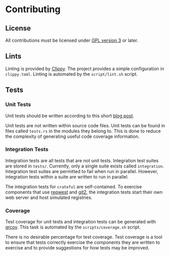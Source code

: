 # Contributing

## License

All contributions must be licensed under [GPL version 3](https://www.gnu.org/licenses/gpl-3.0.txt)
or later.

## Lints

Linting is provided by [Clippy](https://github.com/rust-lang/rust-clippy). The project provides a
simple configuration in `clippy.toml`. Linting is automated by the `script/lint.sh` script.

## Tests

### Unit Tests

Unit tests should be written according to this short [blog
post](https://www.artima.com/weblogs/viewpost.jsp?thread=126923).

Unit tests are not written within source code files. Unit tests can be found in files called
`tests.rs` in the modules they belong to. This is done to reduce the complexity of generating useful
code coverage information.

### Integration Tests

Integration tests are all tests that are not unit tests. Integration test suites are stored in
`tests/`. Currently, only a single suite exists called `integration`. Integration test suites are
permitted to fail when run in parallel. However, integration tests within a suite are written to run
in parallel.

The integration tests for `crateful` are self-contained. To exercise components that use
[reqwest](https://docs.rs/reqwest/latest/reqwest/) and [git2](https://docs.rs/git2/latest/git2/),
the integration tests start their own web server and host simulated registries.

### Coverage

Test coverage for unit tests and integration tests can be generated with
[grcov](https://github.com/mozilla/grcov). This task is automated by the `scripts/coverage.sh`
script.

There is no desirable percentage for test coverage. Test coverage is a tool to ensure that tests
correctly exercise the components they are written to exercise and to provide suggestions for how
tests may be improved.
